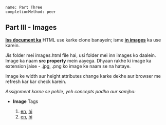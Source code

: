 ```ngMeta
name: Part Three
completionMethod: peer
```

## Part III - Images

[**Iss document ka**](https://docs.google.com/document/d/1ySkS9f4a8rJvJwq3UTeWBvJcl6RvsHE9cviE7tDFvJs/edit#heading=h.ky2r2dxvkfc7) HTML use karke clone banayein; isme [**in images**](https://drive.google.com/drive/u/1/folders/0B7u9rsSBPlgETEhQOGpPTkpnZVk)	 ka use karein.

Jis folder mei images.html file hai, usi folder mei inn images ko daalein. Image ka naam **src property** mein aayega. Dhyaan rakhe ki image ka extension jaise - .jpg, .png ko image ke naam se na hataye.

Image ke width aur height attributes change karke dekhe aur browser me refresh kar kar check karein.

_Assignment karne se pehle, yeh concepts padho aur samjho:_

- **Image** Tags

	1. [en](http://www.html-5-tutorial.com/image-element.htm), [hi](https://docs.google.com/document/d/1Vt-I-HdoQ0QOCbNM84jxEoB0HV3jBZrtDTy1HkaGes0/edit?usp=sharing)
	2. [en](http://www.html-5-tutorial.com/image-element-cont.htm), [hi](https://docs.google.com/document/d/1iEPTaruxKSMiuH4Jl5jl68b-ASkQD8o-vTYiMARUyKg/edit?usp=sharing)